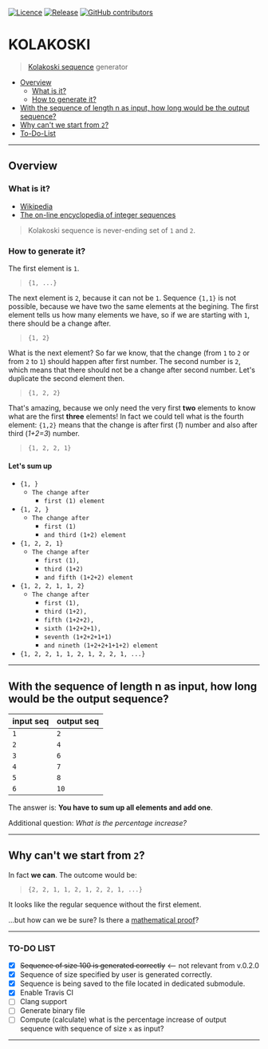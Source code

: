 [![Licence](https://img.shields.io/github/license/JaroslawWiosna/kolakoski.svg)]()
[![Release](https://img.shields.io/github/release/JaroslawWiosna/kolakoski.svg?maxAge=3600)](https://github.com/JaroslawWiosna/equidistant/releases)
[![GitHub contributors](https://img.shields.io/github/contributors/JaroslawWiosna/kolakoski.svg)]()
# KOLAKOSKI

> [Kolakoski sequence](https://en.wikipedia.org/wiki/Kolakoski_sequence) generator

  - [Overview](#overview)
    - [What is it?](#what-is-it)
    - [How to generate it?](#how-to-generate-it)
  - [With the sequence of length n as input, how long would be the output sequence?](#with-the-sequence-of-length-n-as-input-how-long-would-be-the-output-sequence)
  - [Why can't we start from `2`?](#why-cant-we-start-from-2)
  - [To-Do-List](#to-do-list)

---

## Overview

### What is it?

- [Wikipedia](https://en.wikipedia.org/wiki/Kolakoski_sequence)
- [The on-line encyclopedia of integer sequences](https://oeis.org/A000002)

> Kolakoski sequence is never-ending set of `1` and `2`. 

### How to generate it?

The first element is `1`.

> `{1, ...}`

The next element is `2`, because it can not be `1`. Sequence `{1,1}` is not possible, because we have two the same elements at the begining. The first element tells us how many elements we have, so if we are starting with `1`, there should be a change after.

> `{1, 2}`

What is the next element? So far we know, that the change (from `1` to `2` or from `2` to `1`) should happen after first number. The second number is `2`, which means that there should not be a change after second number. Let's duplicate the second element then.

> `{1, 2, 2}`

That's amazing, because we only need the very first **two** elements to know what are the first **three** elements!
In fact we could tell what is the fourth element: `{1,2}` means that the change is after first (*1*) number and also after third (*1+2=3*) number.

> `{1, 2, 2, 1}`

#### Let's sum up

- `{1, }`
  - `The change after` 
    - `first (1) element`
- `{1, 2, }`
  - `The change after`
    - `first (1)`
    - `and third (1+2) element` 
- `{1, 2, 2, 1}`
  - `The change after`
    - `first (1),`
    - `third (1+2)`
    - `and fifth (1+2+2) element` 
- `{1, 2, 2, 1, 1, 2}`
  - `The change after `
    - `first (1),`
    - `third (1+2),`
    - `fifth (1+2+2),`
    - `sixth (1+2+2+1),`
    - `seventh (1+2+2+1+1)`
    - `and nineth (1+2+2+1+1+2) element` 
- `{1, 2, 2, 1, 1, 2, 1, 2, 2, 1, ...}`


---

## With the sequence of length n as input, how long would be the output sequence?

| input seq | output seq |
|-----------|------------|
| `1`       | `2`        |
| `2`       | `4`        |
| `3`       | `6`        |
| `4`       | `7`        |
| `5`       | `8`        |
| `6`       | `10`       |

The answer is: **You have to sum up all elements and add one**.

Additional question: *What is the percentage increase?*

---

## Why can't we start from `2`?

In fact **we can**.
The outcome would be:

> `{2, 2, 1, 1, 2, 1, 2, 2, 1, ...}`

It looks like the regular sequence without the first element. 

...but how can we be sure? Is there a [mathematical proof](https://en.wikipedia.org/wiki/Mathematical_proof)?


---

### TO-DO LIST

- [x] ~~Sequence of size 100 is generated correctly~~ <-- not relevant from v.0.2.0
- [x] Sequence of size specified by user is generated correctly.
- [x] Sequence is being saved to the file located in dedicated submodule.
- [x] Enable Travis CI
- [ ] Clang support 
- [ ] Generate binary file 
- [ ] Compute (calculate) what is the percentage increase of output sequence with sequence of size `x` as input?

---
